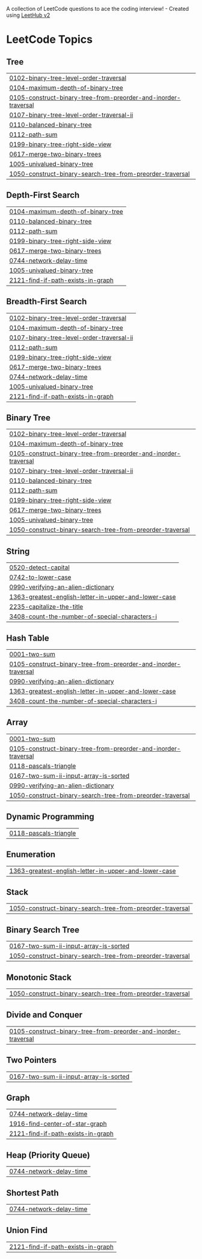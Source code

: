 A collection of LeetCode questions to ace the coding interview! - Created using [LeetHub v2](https://github.com/arunbhardwaj/LeetHub-2.0)
<!---LeetCode Topics Start-->
# LeetCode Topics
## Tree
|  |
| ------- |
| [0102-binary-tree-level-order-traversal](https://github.com/dirshaye/leetcode-solutions/tree/master/0102-binary-tree-level-order-traversal) |
| [0104-maximum-depth-of-binary-tree](https://github.com/dirshaye/leetcode-solutions/tree/master/0104-maximum-depth-of-binary-tree) |
| [0105-construct-binary-tree-from-preorder-and-inorder-traversal](https://github.com/dirshaye/leetcode-solutions/tree/master/0105-construct-binary-tree-from-preorder-and-inorder-traversal) |
| [0107-binary-tree-level-order-traversal-ii](https://github.com/dirshaye/leetcode-solutions/tree/master/0107-binary-tree-level-order-traversal-ii) |
| [0110-balanced-binary-tree](https://github.com/dirshaye/leetcode-solutions/tree/master/0110-balanced-binary-tree) |
| [0112-path-sum](https://github.com/dirshaye/leetcode-solutions/tree/master/0112-path-sum) |
| [0199-binary-tree-right-side-view](https://github.com/dirshaye/leetcode-solutions/tree/master/0199-binary-tree-right-side-view) |
| [0617-merge-two-binary-trees](https://github.com/dirshaye/leetcode-solutions/tree/master/0617-merge-two-binary-trees) |
| [1005-univalued-binary-tree](https://github.com/dirshaye/leetcode-solutions/tree/master/1005-univalued-binary-tree) |
| [1050-construct-binary-search-tree-from-preorder-traversal](https://github.com/dirshaye/leetcode-solutions/tree/master/1050-construct-binary-search-tree-from-preorder-traversal) |
## Depth-First Search
|  |
| ------- |
| [0104-maximum-depth-of-binary-tree](https://github.com/dirshaye/leetcode-solutions/tree/master/0104-maximum-depth-of-binary-tree) |
| [0110-balanced-binary-tree](https://github.com/dirshaye/leetcode-solutions/tree/master/0110-balanced-binary-tree) |
| [0112-path-sum](https://github.com/dirshaye/leetcode-solutions/tree/master/0112-path-sum) |
| [0199-binary-tree-right-side-view](https://github.com/dirshaye/leetcode-solutions/tree/master/0199-binary-tree-right-side-view) |
| [0617-merge-two-binary-trees](https://github.com/dirshaye/leetcode-solutions/tree/master/0617-merge-two-binary-trees) |
| [0744-network-delay-time](https://github.com/dirshaye/leetcode-solutions/tree/master/0744-network-delay-time) |
| [1005-univalued-binary-tree](https://github.com/dirshaye/leetcode-solutions/tree/master/1005-univalued-binary-tree) |
| [2121-find-if-path-exists-in-graph](https://github.com/dirshaye/leetcode-solutions/tree/master/2121-find-if-path-exists-in-graph) |
## Breadth-First Search
|  |
| ------- |
| [0102-binary-tree-level-order-traversal](https://github.com/dirshaye/leetcode-solutions/tree/master/0102-binary-tree-level-order-traversal) |
| [0104-maximum-depth-of-binary-tree](https://github.com/dirshaye/leetcode-solutions/tree/master/0104-maximum-depth-of-binary-tree) |
| [0107-binary-tree-level-order-traversal-ii](https://github.com/dirshaye/leetcode-solutions/tree/master/0107-binary-tree-level-order-traversal-ii) |
| [0112-path-sum](https://github.com/dirshaye/leetcode-solutions/tree/master/0112-path-sum) |
| [0199-binary-tree-right-side-view](https://github.com/dirshaye/leetcode-solutions/tree/master/0199-binary-tree-right-side-view) |
| [0617-merge-two-binary-trees](https://github.com/dirshaye/leetcode-solutions/tree/master/0617-merge-two-binary-trees) |
| [0744-network-delay-time](https://github.com/dirshaye/leetcode-solutions/tree/master/0744-network-delay-time) |
| [1005-univalued-binary-tree](https://github.com/dirshaye/leetcode-solutions/tree/master/1005-univalued-binary-tree) |
| [2121-find-if-path-exists-in-graph](https://github.com/dirshaye/leetcode-solutions/tree/master/2121-find-if-path-exists-in-graph) |
## Binary Tree
|  |
| ------- |
| [0102-binary-tree-level-order-traversal](https://github.com/dirshaye/leetcode-solutions/tree/master/0102-binary-tree-level-order-traversal) |
| [0104-maximum-depth-of-binary-tree](https://github.com/dirshaye/leetcode-solutions/tree/master/0104-maximum-depth-of-binary-tree) |
| [0105-construct-binary-tree-from-preorder-and-inorder-traversal](https://github.com/dirshaye/leetcode-solutions/tree/master/0105-construct-binary-tree-from-preorder-and-inorder-traversal) |
| [0107-binary-tree-level-order-traversal-ii](https://github.com/dirshaye/leetcode-solutions/tree/master/0107-binary-tree-level-order-traversal-ii) |
| [0110-balanced-binary-tree](https://github.com/dirshaye/leetcode-solutions/tree/master/0110-balanced-binary-tree) |
| [0112-path-sum](https://github.com/dirshaye/leetcode-solutions/tree/master/0112-path-sum) |
| [0199-binary-tree-right-side-view](https://github.com/dirshaye/leetcode-solutions/tree/master/0199-binary-tree-right-side-view) |
| [0617-merge-two-binary-trees](https://github.com/dirshaye/leetcode-solutions/tree/master/0617-merge-two-binary-trees) |
| [1005-univalued-binary-tree](https://github.com/dirshaye/leetcode-solutions/tree/master/1005-univalued-binary-tree) |
| [1050-construct-binary-search-tree-from-preorder-traversal](https://github.com/dirshaye/leetcode-solutions/tree/master/1050-construct-binary-search-tree-from-preorder-traversal) |
## String
|  |
| ------- |
| [0520-detect-capital](https://github.com/dirshaye/leetcode-solutions/tree/master/0520-detect-capital) |
| [0742-to-lower-case](https://github.com/dirshaye/leetcode-solutions/tree/master/0742-to-lower-case) |
| [0990-verifying-an-alien-dictionary](https://github.com/dirshaye/leetcode-solutions/tree/master/0990-verifying-an-alien-dictionary) |
| [1363-greatest-english-letter-in-upper-and-lower-case](https://github.com/dirshaye/leetcode-solutions/tree/master/1363-greatest-english-letter-in-upper-and-lower-case) |
| [2235-capitalize-the-title](https://github.com/dirshaye/leetcode-solutions/tree/master/2235-capitalize-the-title) |
| [3408-count-the-number-of-special-characters-i](https://github.com/dirshaye/leetcode-solutions/tree/master/3408-count-the-number-of-special-characters-i) |
## Hash Table
|  |
| ------- |
| [0001-two-sum](https://github.com/dirshaye/leetcode-solutions/tree/master/0001-two-sum) |
| [0105-construct-binary-tree-from-preorder-and-inorder-traversal](https://github.com/dirshaye/leetcode-solutions/tree/master/0105-construct-binary-tree-from-preorder-and-inorder-traversal) |
| [0990-verifying-an-alien-dictionary](https://github.com/dirshaye/leetcode-solutions/tree/master/0990-verifying-an-alien-dictionary) |
| [1363-greatest-english-letter-in-upper-and-lower-case](https://github.com/dirshaye/leetcode-solutions/tree/master/1363-greatest-english-letter-in-upper-and-lower-case) |
| [3408-count-the-number-of-special-characters-i](https://github.com/dirshaye/leetcode-solutions/tree/master/3408-count-the-number-of-special-characters-i) |
## Array
|  |
| ------- |
| [0001-two-sum](https://github.com/dirshaye/leetcode-solutions/tree/master/0001-two-sum) |
| [0105-construct-binary-tree-from-preorder-and-inorder-traversal](https://github.com/dirshaye/leetcode-solutions/tree/master/0105-construct-binary-tree-from-preorder-and-inorder-traversal) |
| [0118-pascals-triangle](https://github.com/dirshaye/leetcode-solutions/tree/master/0118-pascals-triangle) |
| [0167-two-sum-ii-input-array-is-sorted](https://github.com/dirshaye/leetcode-solutions/tree/master/0167-two-sum-ii-input-array-is-sorted) |
| [0990-verifying-an-alien-dictionary](https://github.com/dirshaye/leetcode-solutions/tree/master/0990-verifying-an-alien-dictionary) |
| [1050-construct-binary-search-tree-from-preorder-traversal](https://github.com/dirshaye/leetcode-solutions/tree/master/1050-construct-binary-search-tree-from-preorder-traversal) |
## Dynamic Programming
|  |
| ------- |
| [0118-pascals-triangle](https://github.com/dirshaye/leetcode-solutions/tree/master/0118-pascals-triangle) |
## Enumeration
|  |
| ------- |
| [1363-greatest-english-letter-in-upper-and-lower-case](https://github.com/dirshaye/leetcode-solutions/tree/master/1363-greatest-english-letter-in-upper-and-lower-case) |
## Stack
|  |
| ------- |
| [1050-construct-binary-search-tree-from-preorder-traversal](https://github.com/dirshaye/leetcode-solutions/tree/master/1050-construct-binary-search-tree-from-preorder-traversal) |
## Binary Search Tree
|  |
| ------- |
| [0167-two-sum-ii-input-array-is-sorted](https://github.com/dirshaye/leetcode-solutions/tree/master/0167-two-sum-ii-input-array-is-sorted) |
| [1050-construct-binary-search-tree-from-preorder-traversal](https://github.com/dirshaye/leetcode-solutions/tree/master/1050-construct-binary-search-tree-from-preorder-traversal) |
## Monotonic Stack
|  |
| ------- |
| [1050-construct-binary-search-tree-from-preorder-traversal](https://github.com/dirshaye/leetcode-solutions/tree/master/1050-construct-binary-search-tree-from-preorder-traversal) |
## Divide and Conquer
|  |
| ------- |
| [0105-construct-binary-tree-from-preorder-and-inorder-traversal](https://github.com/dirshaye/leetcode-solutions/tree/master/0105-construct-binary-tree-from-preorder-and-inorder-traversal) |
## Two Pointers
|  |
| ------- |
| [0167-two-sum-ii-input-array-is-sorted](https://github.com/dirshaye/leetcode-solutions/tree/master/0167-two-sum-ii-input-array-is-sorted) |
## Graph
|  |
| ------- |
| [0744-network-delay-time](https://github.com/dirshaye/leetcode-solutions/tree/master/0744-network-delay-time) |
| [1916-find-center-of-star-graph](https://github.com/dirshaye/leetcode-solutions/tree/master/1916-find-center-of-star-graph) |
| [2121-find-if-path-exists-in-graph](https://github.com/dirshaye/leetcode-solutions/tree/master/2121-find-if-path-exists-in-graph) |
## Heap (Priority Queue)
|  |
| ------- |
| [0744-network-delay-time](https://github.com/dirshaye/leetcode-solutions/tree/master/0744-network-delay-time) |
## Shortest Path
|  |
| ------- |
| [0744-network-delay-time](https://github.com/dirshaye/leetcode-solutions/tree/master/0744-network-delay-time) |
## Union Find
|  |
| ------- |
| [2121-find-if-path-exists-in-graph](https://github.com/dirshaye/leetcode-solutions/tree/master/2121-find-if-path-exists-in-graph) |
<!---LeetCode Topics End-->